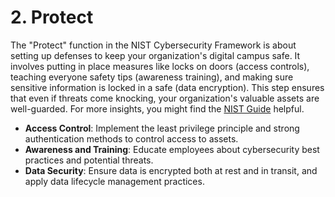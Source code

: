 # 2. Protect 

The "Protect" function in the NIST Cybersecurity Framework is about setting up defenses to keep your organization's digital campus safe. It involves putting in place measures like locks on doors (access controls), teaching everyone safety tips (awareness training), and making sure sensitive information is locked in a safe (data encryption). This step ensures that even if threats come knocking, your organization's valuable assets are well-guarded. For more insights, you might find the [NIST Guide](https://www.nist.gov/cyberframework/online-learning/five-functions) helpful.

 - **Access Control**: Implement the least privilege principle and strong authentication methods to control access to assets.
 - **Awareness and Training**: Educate employees about cybersecurity best practices and potential threats.
 - **Data Security**: Ensure data is encrypted both at rest and in transit, and apply data lifecycle management practices.
